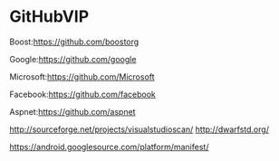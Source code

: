 # GitHubVIP
Boost:https://github.com/boostorg

Google:https://github.com/google

Microsoft:https://github.com/Microsoft

Facebook:https://github.com/facebook

Aspnet:https://github.com/aspnet

http://sourceforge.net/projects/visualstudioscan/
http://dwarfstd.org/

https://android.googlesource.com/platform/manifest/
